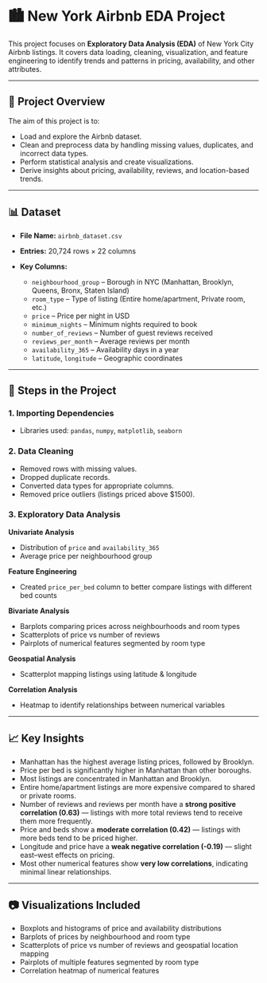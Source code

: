 
# 🏙 New York Airbnb EDA Project

This project focuses on **Exploratory Data Analysis (EDA)** of New York City Airbnb listings.
It covers data loading, cleaning, visualization, and feature engineering to identify trends and patterns in pricing, availability, and other attributes.

---

## 📂 Project Overview

The aim of this project is to:

* Load and explore the Airbnb dataset.
* Clean and preprocess data by handling missing values, duplicates, and incorrect data types.
* Perform statistical analysis and create visualizations.
* Derive insights about pricing, availability, reviews, and location-based trends.

---

## 📊 Dataset

* **File Name:** `airbnb_dataset.csv`
* **Entries:** 20,724 rows × 22 columns
* **Key Columns:**

  * `neighbourhood_group` – Borough in NYC (Manhattan, Brooklyn, Queens, Bronx, Staten Island)
  * `room_type` – Type of listing (Entire home/apartment, Private room, etc.)
  * `price` – Price per night in USD
  * `minimum_nights` – Minimum nights required to book
  * `number_of_reviews` – Number of guest reviews received
  * `reviews_per_month` – Average reviews per month
  * `availability_365` – Availability days in a year
  * `latitude`, `longitude` – Geographic coordinates

---

## 🔧 Steps in the Project

### 1. Importing Dependencies

* Libraries used: `pandas`, `numpy`, `matplotlib`, `seaborn`

### 2. Data Cleaning

* Removed rows with missing values.
* Dropped duplicate records.
* Converted data types for appropriate columns.
* Removed price outliers (listings priced above \$1500).

### 3. Exploratory Data Analysis

**Univariate Analysis**

* Distribution of `price` and `availability_365`
* Average price per neighbourhood group

**Feature Engineering**

* Created `price_per_bed` column to better compare listings with different bed counts

**Bivariate Analysis**

* Barplots comparing prices across neighbourhoods and room types
* Scatterplots of price vs number of reviews
* Pairplots of numerical features segmented by room type

**Geospatial Analysis**

* Scatterplot mapping listings using latitude & longitude

**Correlation Analysis**

* Heatmap to identify relationships between numerical variables

---

## 📈 Key Insights

* Manhattan has the highest average listing prices, followed by Brooklyn.
* Price per bed is significantly higher in Manhattan than other boroughs.
* Most listings are concentrated in Manhattan and Brooklyn.
* Entire home/apartment listings are more expensive compared to shared or private rooms.
* Number of reviews and reviews per month have a **strong positive correlation (0.63)** — listings with more total reviews tend to receive them more frequently.
* Price and beds show a **moderate correlation (0.42)** — listings with more beds tend to be priced higher.
* Longitude and price have a **weak negative correlation (-0.19)** — slight east–west effects on pricing.
* Most other numerical features show **very low correlations**, indicating minimal linear relationships.

---

## 📷 Visualizations Included

* Boxplots and histograms of price and availability distributions
* Barplots of prices by neighbourhood and room type
* Scatterplots of price vs number of reviews and geospatial location mapping
* Pairplots of multiple features segmented by room type
* Correlation heatmap of numerical features
